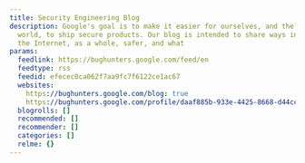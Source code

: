 ```yaml
---
title: Security Engineering Blog
description: Google's goal is to make it easier for ourselves, and the rest of the
  world, to ship secure products. Our blog is intended to share ways in which we make
  the Internet, as a whole, safer, and what
params:
  feedlink: https://bughunters.google.com/feed/en
  feedtype: rss
  feedid: efecec0ca062f7aa9fc7f6122ce1ac67
  websites:
    https://bughunters.google.com/blog: true
    https://bughunters.google.com/profile/daaf885b-933e-4425-8668-d44cca3bc0f1: false
  blogrolls: []
  recommended: []
  recommender: []
  categories: []
  relme: {}
---
```

